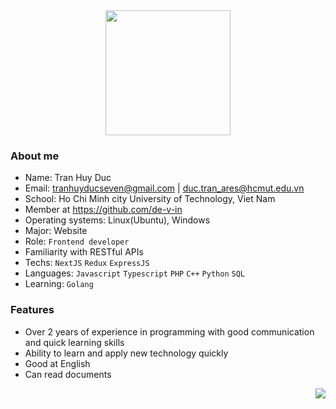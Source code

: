 
<div align=center>
  <img id="profile_image" align=center height=200 src='https://scontent.fsgn6-2.fna.fbcdn.net/v/t39.30808-6/278770723_703071111040937_4805907301647531066_n.jpg?_nc_cat=105&ccb=1-5&_nc_sid=174925&_nc_ohc=ChjMJqh6lHoAX_6pLjc&_nc_ht=scontent.fsgn6-2.fna&oh=00_AT9bcTHsznuAkQz1mJ0wyhyBBM0LyGYWRdgtXi17_28TPA&oe=6267E329'/>
 </div>



### About me
- Name: Tran Huy Duc
- Email: tranhuyducseven@gmail.com    |   duc.tran_ares@hcmut.edu.vn
- School: Ho Chi Minh city University of Technology, Viet Nam
- Member at https://github.com/de-v-in
- Operating systems: Linux(Ubuntu), Windows
- Major: Website  
- Role: `Frontend developer`
- Familiarity with RESTful APIs
- Techs: `NextJS` `Redux` `ExpressJS` 
- Languages: `Javascript` `Typescript` `PHP` `C++` `Python` `SQL` 
- Learning: `Golang`

### Features
- Over 2 years of experience in programming with good communication and quick learning skills
- Ability to learn and apply new technology quickly
- Good at English
- Can read documents
<img align=right src='https://user-images.githubusercontent.com/26409306/157215133-68733f03-cad7-4cfe-8904-5c6756ac72ba.svg'/>
